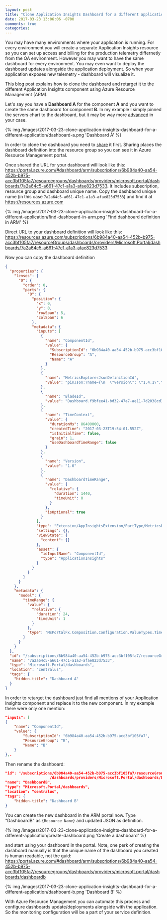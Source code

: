 ```yaml
---
layout: post
title: "Clone Application Insights Dashboard for a different application"
date: 2017-03-23 13:06:06 -0700
comments: true
categories: 
---
```

You may have many environments where your application is running. For every environment you will create a separate Application Insights resource so you can set up access and billing for the production telemetry differnetly from the QA environment. However you may want to have the same dashboard for every environment. You may even want to deploy the dashboard updates alongside the application deployment. So when your application exposes new telemetry - dashboard will visualize it.

This blog post explains how to clone the dashboard and retarget it to the different Application Insights component using Azure Resource Management (ARM).

Let's say you have a **Dashboard A** for the component **A** and you want to create the same dashboard for component **B**. In my example I simply pinned the servers chart to the dashboard, but it may be way more [advanced](https://docs.microsoft.com/en-us/azure/application-insights/app-insights-dashboards) in your case.

{% img /images/2017-03-23-clone-application-insights-dashboard-for-a-different-application/dashboard-a.png 'Dashboard A' %}

In order to clone the dashboard you need to [share](https://docs.microsoft.com/en-us/azure/application-insights/app-insights-dashboards#share-dashboards) it first. Sharing places the dashboard definition into the resource group so you can see it in Azure Resource Management portal. 

Once shared the URL for your dashboard will look like this: https://portal.azure.com/#dashboard/arm/subscriptions/6b984a40-aa54-452b-b975-acc3bf105fa7/resourcegroups/dashboards/providers/microsoft.portal/dashboards/7a2a64c5-a661-47c1-a1a3-afae823d7533. It includes subscription, resource group and dashboard unique name. Copy the dashbaord unique name (in this case `7a2a64c5-a661-47c1-a1a3-afae823d7533`) and find it at https://resources.azure.com 

{% img /images/2017-03-23-clone-application-insights-dashboard-for-a-different-application/find-dashboard-in-arm.png 'Find dashboard definition in ARM' %}

Direct URL to your dashboard definition will look like this: https://resources.azure.com/subscriptions/6b984a40-aa54-452b-b975-acc3bf105fa7/resourceGroups/dashboards/providers/Microsoft.Portal/dashboards/7a2a64c5-a661-47c1-a1a3-afae823d7533

Now you can copy the dashboard definition

``` json
{
  "properties": {
    "lenses": {
      "0": {
        "order": 0,
        "parts": {
          "0": {
            "position": {
              "x": 0,
              "y": 0,
              "rowSpan": 5,
              "colSpan": 6
            },
            "metadata": {
              "inputs": [
                {
                  "name": "ComponentId",
                  "value": {
                    "SubscriptionId": "6b984a40-aa54-452b-b975-acc3bf105fa7",
                    "ResourceGroup": "A",
                    "Name": "A"
                  }
                },
                {
                  "name": "MetricsExplorerJsonDefinitionId",
                  "value": "pinJson:?name={\n  \"version\": \"1.4.1\",\n  \"isCustomDataModel\": false,\n  \"items\": [\n    {\n      \"id\": \"b2f8708b-4a48-4b35-b96e-7622caca21ce\",\n      \"chartType\": \"Area\",\n      \"chartHeight\": 4,\n      \"metrics\": [\n        {\n          \"id\": \"performanceCounter.percentage_processor_time.value\",\n          \"metricAggregation\": \"Avg\",\n          \"color\": \"msportalfx-bgcolor-g0\"\n        }\n      ],\n      \"priorPeriod\": false,\n      \"clickAction\": {\n        \"defaultBlade\": \"SearchBlade\"\n      },\n      \"horizontalBars\": true,\n      \"showOther\": true,\n      \"aggregation\": \"Avg\",\n      \"percentage\": false,\n      \"palette\": \"blueHues\",\n      \"yAxisOption\": 0\n    },\n    {\n      \"id\": \"093583d1-bc86-4c2e-91d8-527a2411910b\",\n      \"chartType\": \"Area\",\n      \"chartHeight\": 1,\n      \"metrics\": [\n        {\n          \"id\": \"performanceCounter.available_bytes.value\",\n          \"metricAggregation\": \"Avg\",\n          \"color\": \"msportalfx-bgcolor-j1\"\n        }\n      ],\n      \"priorPeriod\": false,\n      \"clickAction\": {\n        \"defaultBlade\": \"SearchBlade\"\n      },\n      \"horizontalBars\": true,\n      \"showOther\": true,\n      \"aggregation\": \"Avg\",\n      \"percentage\": false,\n      \"palette\": \"greenHues\",\n      \"yAxisOption\": 0\n    },\n    {\n      \"id\": \"03fd5488-b020-417b-97e2-bf7564568d3b\",\n      \"chartType\": \"Area\",\n      \"chartHeight\": 1,\n      \"metrics\": [\n        {\n          \"id\": \"performanceCounter.io_data_bytes_per_sec.value\",\n          \"metricAggregation\": \"Avg\",\n          \"color\": \"msportalfx-bgcolor-g0\"\n        }\n      ],\n      \"priorPeriod\": false,\n      \"clickAction\": {\n        \"defaultBlade\": \"SearchBlade\"\n      },\n      \"horizontalBars\": true,\n      \"showOther\": true,\n      \"aggregation\": \"Avg\",\n      \"percentage\": false,\n      \"palette\": \"blueHues\",\n      \"yAxisOption\": 0\n    },\n    {\n      \"id\": \"c31fd4cc-be41-449e-a657-d16d2e9c8487\",\n      \"chartType\": \"Area\",\n      \"chartHeight\": 1,\n      \"metrics\": [\n        {\n          \"id\": \"performanceCounter.number_of_exceps_thrown_per_sec.value\",\n          \"metricAggregation\": \"Avg\",\n          \"color\": \"msportalfx-bgcolor-d0\"\n        }\n      ],\n      \"priorPeriod\": false,\n      \"clickAction\": {\n        \"defaultBlade\": \"SearchBlade\"\n      },\n      \"horizontalBars\": true,\n      \"showOther\": true,\n      \"aggregation\": \"Avg\",\n      \"percentage\": false,\n      \"palette\": \"fail\",\n      \"yAxisOption\": 0\n    },\n    {\n      \"id\": \"8b942f02-ef58-46ac-877a-2f4c16a17a4f\",\n      \"chartType\": \"Area\",\n      \"chartHeight\": 1,\n      \"metrics\": [\n        {\n          \"id\": \"performanceCounter.requests_per_sec.value\",\n          \"metricAggregation\": \"Avg\",\n          \"color\": \"msportalfx-bgcolor-b2\"\n        }\n      ],\n      \"priorPeriod\": false,\n      \"clickAction\": {\n        \"defaultBlade\": \"SearchBlade\"\n      },\n      \"horizontalBars\": true,\n      \"showOther\": true,\n      \"aggregation\": \"Avg\",\n      \"percentage\": false,\n      \"palette\": \"warmHues\",\n      \"yAxisOption\": 0\n    }\n  ],\n  \"title\": \"Servers\",\n  \"currentFilter\": {\n    \"eventTypes\": [\n      10\n    ],\n    \"typeFacets\": {},\n    \"isPermissive\": false\n  },\n  \"jsonUri\": \"MetricsExplorerPinJsonDefinitionId - Dashboard.f9bfee41-bd32-47a7-ae11-7d2038cd3c44 - Pinned from 'AspNetServersMetrics'\"\n}"
                },
                {
                  "name": "BladeId",
                  "value": "Dashboard.f9bfee41-bd32-47a7-ae11-7d2038cd3c44"
                },
                {
                  "name": "TimeContext",
                  "value": {
                    "durationMs": 86400000,
                    "createdTime": "2017-03-23T19:54:01.552Z",
                    "isInitialTime": false,
                    "grain": 1,
                    "useDashboardTimeRange": false
                  }
                },
                {
                  "name": "Version",
                  "value": "1.0"
                },
                {
                  "name": "DashboardTimeRange",
                  "value": {
                    "relative": {
                      "duration": 1440,
                      "timeUnit": 0
                    }
                  },
                  "isOptional": true
                }
              ],
              "type": "Extension/AppInsightsExtension/PartType/MetricsExplorerOutsideMEBladePart",
              "settings": {},
              "viewState": {
                "content": {}
              },
              "asset": {
                "idInputName": "ComponentId",
                "type": "ApplicationInsights"
              }
            }
          }
        }
      }
    },
    "metadata": {
      "model": {
        "timeRange": {
          "value": {
            "relative": {
              "duration": 24,
              "timeUnit": 1
            }
          },
          "type": "MsPortalFx.Composition.Configuration.ValueTypes.TimeRange"
        }
      }
    }
  },
  "id": "/subscriptions/6b984a40-aa54-452b-b975-acc3bf105fa7/resourceGroups/dashboards/providers/Microsoft.Portal/dashboards/7a2a64c5-a661-47c1-a1a3-afae823d7533",
  "name": "7a2a64c5-a661-47c1-a1a3-afae823d7533",
  "type": "Microsoft.Portal/dashboards",
  "location": "centralus",
  "tags": {
    "hidden-title": "Dashboard A"
  }
}
```

In order to retarget the dashboard just find all mentions of your Application Insights component and replace it to the new component. In my example there were only one mention: 

``` json
"inputs": [
{
    "name": "ComponentId",
    "value": {
        "SubscriptionId": "6b984a40-aa54-452b-b975-acc3bf105fa7",
        "ResourceGroup": "B",
        "Name": "B"
    }
},.
```

Then rename the dashboard:

``` json
"id": "/subscriptions/6b984a40-aa54-452b-b975-acc3bf105fa7/resourceGroups
                    /dashboards/providers/Microsoft.Portal/dashboards/DashboardB",
"name": "DashboardB",
"type": "Microsoft.Portal/dashboards",
"location": "centralus",
"tags": {
    "hidden-title": "Dashboard B"
}
```

You can create the new dashboard in the ARM portal now. Type "DashboardB" as `{Resource Name}` and updated JSON as definition.

{% img /images/2017-03-23-clone-application-insights-dashboard-for-a-different-application/create-dashboard.png 'Create a dashboard' %}

and start using your dashboard in the portal. Note, one perk of creating the dashboard manually is that the unique name of the dashboard you created is human readable, not the guid: https://portal.azure.com/#dashboard/arm/subscriptions/6b984a40-aa54-452b-b975-acc3bf105fa7/resourcegroups/dashboards/providers/microsoft.portal/dashboards/dashboardb

{% img /images/2017-03-23-clone-application-insights-dashboard-for-a-different-application/dashboard-b.png 'Dashboard B' %}

With Azure Resource Management you can automate this process and configure dashboards update/deployments alongside with the application. So the monitoring configuration will be a part of your service definition. 